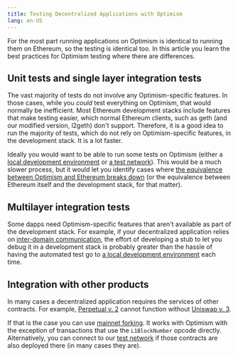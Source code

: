 ```yaml
---
title: Testing Decentralized Applications with Optimism
lang: en-US
---
```


For the most part running applications on Optimism is identical to running them on Ethereum, so the testing is identical too.
In this article you learn the best practices for Optimism testing where there are differences.


## Unit tests and single layer integration tests

The vast majority of tests do not involve any Optimism-specific features.
In those cases, while you *could* test everything on Optimism, that would normally be inefficient.
Most Ethereum development stacks include features that make testing easier, which normal Ethereum clients, such as geth (and our modified version, l2geth) don't support.
Therefore, it is a good idea to run the majority of tests, which do not rely on Optimism-specific features, in the development stack.
It is a lot faster.

Ideally you would want to be able to run some tests on Optimism (either a [local development environment](dev-node.md) or [a test network](../../useful-tools/networks.md#optimism-goerli)).
This would be a much slower process, but it would let you identify cases where [the equivalence between Optimism and Ethereum breaks down](differences.md) (or the equivalence between Ethereum itself and the development stack, for that matter).

## Multilayer integration tests

Some dapps need Optimism-specific features that aren't available as part of the development stack.
For example, if your decentralized application relies on [inter-domain communication](../bridge/messaging.md), the effort of developing a stub to let you debug it in a development stack is probably greater than the hassle of having the automated test go to [a local development environment](dev-node.md) each time.


## Integration with other products

In many cases a decentralized application requires the services of other contracts. 
For example, [Perpetual v. 2](https://v2docs.perp.fi/benefits-of-v2) cannot function without [Uniswap v. 3](https://uniswap.org/blog/uniswap-v3).

If that is the case you can use [mainnet forking](https://hardhat.org/hardhat-network/guides/mainnet-forking.html).
It works with Optimism with the exception of transactions that use the `L1BlockNumber` opcode directly.
Alternatively, you can connect to our [test network](../../useful-tools/networks/#rpc-endpoints) if those contracts are also deployed there (in many cases they are).